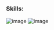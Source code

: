 ### Skills:
![image]({https://img.shields.io/badge/GNU%20Bash-4EAA25?style=for-the-badge&logo=GNU%20Bash&logoColor=white}) ![image]({https://img.shields.io/badge/Shell_Script-121011?style=for-the-badge&logo=gnu-bash&logoColor=white})
